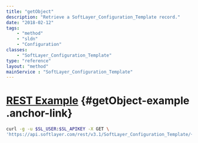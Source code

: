```yaml
---
title: "getObject"
description: "Retrieve a SoftLayer_Configuration_Template record."
date: "2018-02-12"
tags:
    - "method"
    - "sldn"
    - "Configuration"
classes:
    - "SoftLayer_Configuration_Template"
type: "reference"
layout: "method"
mainService : "SoftLayer_Configuration_Template"
---
```


# [REST Example](#getObject-example) <a href="/article/rest/"><i class="fas fa-question"></i></a> {#getObject-example .anchor-link} 
```bash
curl -g -u $SL_USER:$SL_APIKEY -X GET \
'https://api.softlayer.com/rest/v3.1/SoftLayer_Configuration_Template/{SoftLayer_Configuration_TemplateID}/getObject'
```
